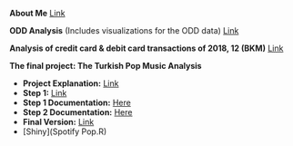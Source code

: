 **About Me**  [Link](mina_silahtaroglu_assignment1.html)


**ODD Analysis** (Includes visualizations for the ODD data) [Link](mina_odd.html)


**Analysis of credit card & debit card transactions of 2018, 12 (BKM)** [Link](mina_bkm.html)


**The final project: The Turkish Pop Music Analysis**
- **Project Explanation:** [Link](Spotify_Analysis.html)
- **Step 1:** [Link](Spotify_mina.html)
- **Step 1 Documentation:** [Here](Spotify_v0.pdf)
- **Step 2 Documentation:** [Here](Spotify_Mina_Umre_v1.pdf)
- **Final Version:** [Link](mina_son.html) 
- [Shiny](Spotify Pop.R)
